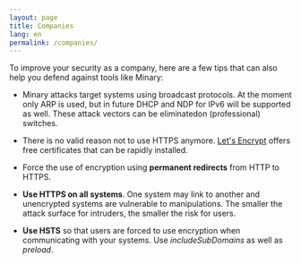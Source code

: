 ```yaml
---
layout: page
title: Companies
lang: en
permalink: /companies/
---
```


To improve your security as a company, here are a few tips that can also help you defend against tools like Minary:

  - Minary attacks target systems using broadcast protocols. At the moment only ARP is used, but in future DHCP and NDP for IPv6 will be supported as well. These attack vectors can be eliminatedon (professional) switches.

  - There is no valid reason not to use HTTPS anymore. [Let's Encrypt](https://letsencrypt.org/) offers free certificates that can be rapidly installed.
  
  - Force the use of encryption using **permanent redirects** from HTTP to HTTPS.
  
  - **Use HTTPS on all systems**. One system may link to another and unencrypted systems are vulnerable to manipulations. The smaller the attack surface for intruders, the smaller the risk for users.
  
  - **Use HSTS** so that users are forced to use encryption when communicating with your systems. Use _includeSubDomains_ as well as _preload_.
  

